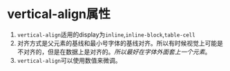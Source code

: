 # vertical-align属性
1. ``vertical-align``适用的display为``inline``,``inline-block``,``table-cell``
2. 对齐方式是父元素的基线和最小号字体的基线对齐。所以有时候视觉上可能是不对齐的，但是在数据上是对齐的。*所以最好在字体外面套上一个元素*。
3. ``vertical-align``可以使用数值来微调。
